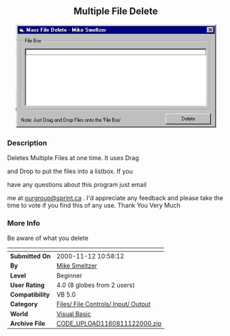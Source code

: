 ﻿<div align="center">

## Multiple File Delete

<img src="PIC200011121017301377.JPG">
</div>

### Description

Deletes Multiple Files at one time. It uses Drag

and Drop to put the files into a listbox. If you

have any questions about this program just email

me at ourgroup@sprint.ca . I'd appreciate any feedback and please take the time to vote if you find this of any use. Thank You Very Much
 
### More Info
 
Be aware of what you delete


<span>             |<span>
---                |---
**Submitted On**   |2000-11-12 10:58:12
**By**             |[Mike Smeltzer](https://github.com/Planet-Source-Code/PSCIndex/blob/master/ByAuthor/mike-smeltzer.md)
**Level**          |Beginner
**User Rating**    |4.0 (8 globes from 2 users)
**Compatibility**  |VB 5\.0
**Category**       |[Files/ File Controls/ Input/ Output](https://github.com/Planet-Source-Code/PSCIndex/blob/master/ByCategory/files-file-controls-input-output__1-3.md)
**World**          |[Visual Basic](https://github.com/Planet-Source-Code/PSCIndex/blob/master/ByWorld/visual-basic.md)
**Archive File**   |[CODE\_UPLOAD1160811122000\.zip](https://github.com/Planet-Source-Code/mike-smeltzer-multiple-file-delete__1-12730/archive/master.zip)








